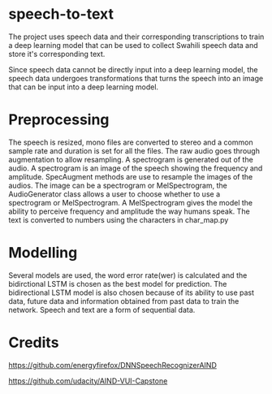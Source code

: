# speech-to-text
The project uses speech data and their corresponding transcriptions to train a deep learning model that can be used to collect Swahili speech data and store it's corresponding text.

Since speech data cannot be directly input into a deep learning model, the speech data undergoes transformations that turns the speech into an image that can be input into a deep learning model.

# Preprocessing
The speech is resized, mono files are converted to stereo and a common sample rate and duration is set for all the files. The raw audio goes through augmentation to allow resampling. A spectrogram is generated out of the audio. A spectrogram is an image of the speech showing the frequency and amplitude. SpecAugment methods are use to resample the images of the audios. The image can be a spectrogram or MelSpectrogram, the AudioGenerator class allows a user to choose whether to use a spectrogram or MelSpectrogram. A MelSpectrogram gives the model the ability to perceive frequency and amplitude the way humans speak. 
The text is converted to numbers using the characters in char_map.py

# Modelling
Several models are used, the word error rate(wer) is calculated and the bidirctional LSTM is chosen as the best model for prediction. The bidirectional LSTM model is also chosen because of its ability to use past data, future data and information obtained from past data to train the network. Speech and text are a form of sequential data.

# Credits
https://github.com/energyfirefox/DNNSpeechRecognizerAIND

https://github.com/udacity/AIND-VUI-Capstone
